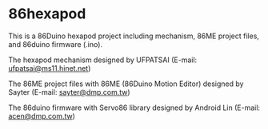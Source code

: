 # 86hexapod
This is a 86Duino hexapod project including mechanism, 86ME project files, and 86duino firmware (.ino).

The hexapod mechanism designed by UFPATSAI (E-mail: ufpatsai@ms11.hinet.net)

The 86ME project files with 86ME (86Duino Motion Editor) designed by Sayter (E-mail: sayter@dmp.com.tw)

The 86duino firmware with Servo86 library designed by Android Lin (E-mail: acen@dmp.com.tw)
